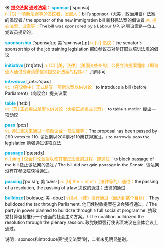 ☀ <font color="red">**提交法案 通过法案：**</font>
<font color="sky blue">**sponsor**</font> ['spɒnsə]  
<font color="orange">n. [C] 一项新法案等的倡议者，发起人：</font>bill’s sponsor（尤美，政治用语）法案的倡议者 / the sponsor of the new immigration bill 新移民法案的倡议者 <font color="orange">vt. 提交法案、议案等：</font>The bill was sponsored by a Labour MP. 这项议案是一位工党议员提交的。
           
<font color="sky blue">**sponsorship**</font> [ˈspɒnsəʃɪp; 美 ˈspɑ:nsərʃɪp]
<font color="orange">n. [U] 倡议：</font>the senator's sponsorship of the job training legislation 那位参议员对制订职业培训法规的倡议
           
<font color="sky blue">**initiative**</font> [ɪˈnɪʃətɪv]
<font color="orange">n. [C] [美，法律]（美国某些州的）公民立法提案程序（即普通人通过签署请愿信来提交新法案的程序）：</font>了解即可

<font color="sky blue">**introduce**</font> [͵ɪntrə'dju:s]  
<font color="orange">vt.（在议会中）正式提交一项新法案以供讨论：</font>to introduce a bill (before Parliament)（向议会）提交议案

<font color="sky blue">**table**</font> ['teɪbl]  
<font color="orange">vt. [英] 正式提出某事以供讨论（尤指正式提交议案）：</font>to table a motion 提出一项动议

<font color="sky blue">**pass**</font> [pɑːs]  
<font color="orange">vt. 通过表决来通过一项动议或一部法律等：</font>The proposal has been passed by 280 votes to 110. 该议案以280票对110票获得通过。/ to narrowly pass the legislation 勉强通过该项立法

<font color="sky blue">**passage**</font> ['pæsɪdӡ]  
<font color="orange">n. [sing.] 议会讨论议案以使其变成法律的过程，即通过：</font>to block passage of the bill 阻止该法案的通过 / The bill did not gain passage in the Senate. 该法案没有在参议院获得通过。
                      
<font color="sky blue">**passing**</font> [ˈpɑ:sɪŋ; 美 ˈpæs-]
<font color="orange">n. [U] the ~ of sth（法律等的）通过：</font>the passing of a resolution, the passing of a law 决议的通过；法律的通过
 
<font color="sky blue">**bulldoze**</font> [ˈbʊldəʊz; 美 -doʊz]
<font color="orange">vt.&vi.（使）强行通过（而达到某个目标）：</font>They bulldozed the tax through Parliament. 他们使税收提案在议会强行通过。/ The party in power planned to bulldoze through a full socialist programme. 执政党打算强制推行一个全面的社会主义方案。/ The coalition bulldozed the resolution through the plenary session. 政党联盟强行使该项决议在全体会议上通过。

说明：sponsor和introduce表“提交法案”时，二者未见明显差别。

